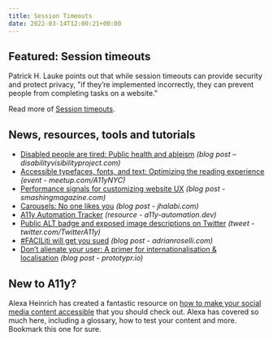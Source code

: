 ```yaml
---
title: Session Timeouts
date: 2022-03-14T12:00:21+00:00
---
```


## Featured: Session timeouts

Patrick H. Lauke points out that while session timeouts can provide security and protect privacy, "if they’re implemented incorrectly, they can prevent people from completing tasks on a website."

Read more of [Session timeouts](https://tetralogical.com/blog/2022/03/07/session-timeouts/).

## News, resources, tools and tutorials

- [Disabled people are tired: Public health and ableism](https://disabilityvisibilityproject.com/2022/03/07/disabled-people-are-tired-public-health-and-ableism/) *(blog post – disabilityvisibilityproject.com)*
- [Accessible typefaces, fonts, and text: Optimizing the reading experience](https://www.meetup.com/A11yNYC/events/284234182/) _(event - meetup.com/A11yNYC)_
- [Performance signals for customizing website UX](https://www.smashingmagazine.com/2022/03/signals-customizing-website-user-experience/) *(blog post - smashingmagazine.com)*
- [Carousels: No one likes you](https://jhalabi.com/blog/carousels-no-one-likes-you) *(blog post - jhalabi.com)*
- [A11y Automation Tracker](https://a11y-automation.dev) *(resource - a11y-automation.dev)*
- [Public ALT badge and exposed image descriptions on Twitter](https://twitter.com/TwitterA11y/status/1501603777006260226) *(tweet - twitter.com/TwitterA11y)*
- [#FACILiti will get you sued](https://adrianroselli.com/2022/03/faciliti-will-get-you-sued.html) *(blog post - adrianroselli.com)*
- [Don’t alienate your user: A primer for internationalisation & localisation](https://prototypr.io/post/dont-alienate-your-user-a-primer-for-internationalisation-localisation/) *(blog post - prototypr.io)*

## New to A11y?

Alexa Heinrich has created a fantastic resource on [how to make your social media content accessible](https://www.accessible-social.com) that you should check out. Alexa has covered so much here, including a glossary, how to test your content and more. Bookmark this one for sure.
